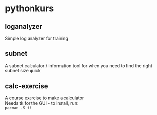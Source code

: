 # pythonkurs

## loganalyzer
Simple log analyzer for training

## subnet
A subnet calculator / information tool for when you need to find the right subnet size quick

## calc-exercise
A course exercise to make a calculator\
Needs tk for the GUI - to install, run:\
`pacman -S tk`
